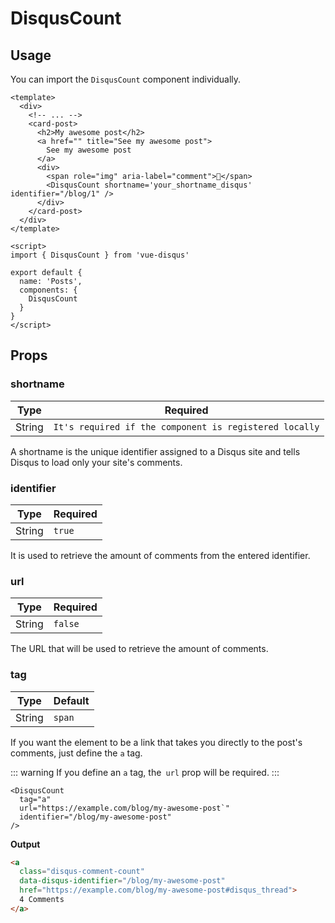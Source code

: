 # DisqusCount

## Usage 

You can import the `DisqusCount` component individually.

```vue
<template>
  <div>
    <!-- ... -->
    <card-post>
      <h2>My awesome post</h2>
      <a href="" title="See my awesome post">
        See my awesome post
      </a>
      <div>
        <span role="img" aria-label="comment">💬</span>
        <DisqusCount shortname='your_shortname_disqus' identifier="/blog/1" />
      </div>
    </card-post>    
  </div>
</template>

<script>
import { DisqusCount } from 'vue-disqus'

export default {
  name: 'Posts',
  components: {
    DisqusCount
  }
}
</script>
```

## Props

### shortname

| Type     | Required                                                    |
| -------- | ----------------------------------------------------------- |
| String   | `It's required if the component is registered locally`   | 

A shortname is the unique identifier assigned to a Disqus site and tells Disqus to load only your site's comments.

### identifier

| Type     | Required  |
| -------- | --------- |
| String   | `true`    | 

It is used to retrieve the amount of comments from the entered identifier.

### url

| Type     | Required  |
| -------- | --------- |
| String   | `false`   | 

The URL that will be used to retrieve the amount of comments.


### tag

| Type     | Default   |
| -------- | --------- |
| String   | `span`    | 

If you want the element to be a link that takes you directly to the post's comments, just define the `a` tag.

::: warning
If you define an `a` tag, the` url` prop will be required.
:::

```vue
<DisqusCount
  tag="a"
  url="https://example.com/blog/my-awesome-post`"
  identifier="/blog/my-awesome-post"
/>
```

**Output**

```html
<a 
  class="disqus-comment-count"
  data-disqus-identifier="/blog/my-awesome-post"
  href="https://example.com/blog/my-awesome-post#disqus_thread">
  4 Comments
</a>
```





